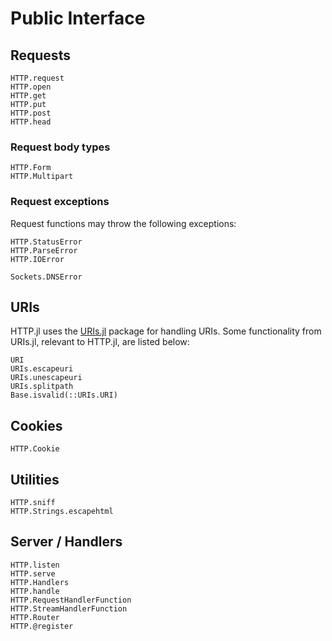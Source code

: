 # Public Interface

## Requests

```@docs
HTTP.request
HTTP.open
HTTP.get
HTTP.put
HTTP.post
HTTP.head
```

### Request body types

```@docs
HTTP.Form
HTTP.Multipart
```

### Request exceptions

Request functions may throw the following exceptions:

```@docs
HTTP.StatusError
HTTP.ParseError
HTTP.IOError
```
```@docs
Sockets.DNSError
```

## URIs

HTTP.jl uses the [URIs.jl](https://github.com/JuliaWeb/URIs.jl) package for handling
URIs. Some functionality from URIs.jl, relevant to HTTP.jl, are listed below:

```@docs
URI
URIs.escapeuri
URIs.unescapeuri
URIs.splitpath
Base.isvalid(::URIs.URI)
```


## Cookies

```@docs
HTTP.Cookie
```


## Utilities

```@docs
HTTP.sniff
HTTP.Strings.escapehtml
```

## Server / Handlers

```@docs
HTTP.listen
HTTP.serve
HTTP.Handlers
HTTP.handle
HTTP.RequestHandlerFunction
HTTP.StreamHandlerFunction
HTTP.Router
HTTP.@register
```

